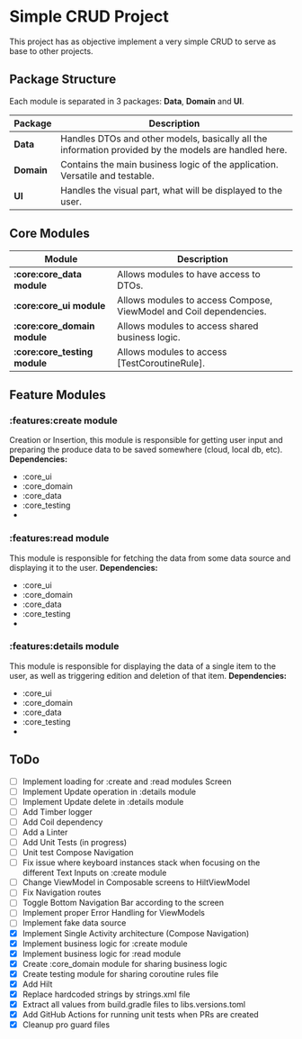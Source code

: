 # Simple CRUD Project
This project has as objective implement a very simple CRUD to serve as base to other projects.

## Package Structure
Each module is separated in 3 packages: **Data**, **Domain** and **UI**.

| Package    | Description                                                                                           |
|------------|-------------------------------------------------------------------------------------------------------|
| **Data**   | Handles DTOs and other models, basically all the information provided by the models are handled here. |
| **Domain** | Contains the main business logic of the application. Versatile and testable.                          |
| **UI**     | Handles the visual part, what will be displayed to the user.                                          |

## Core Modules
| Module                        | Description                                                        |
|-------------------------------|--------------------------------------------------------------------|
| **:core:core_data module**    | Allows modules to have access to DTOs.                             |
| **:core:core_ui module**      | Allows modules to access Compose, ViewModel and Coil dependencies. |
| **:core:core_domain module**  | Allows modules to access shared business logic.                    |
| **:core:core_testing module** | Allows modules to access [TestCoroutineRule].                      |

## Feature Modules
### :features:create module
Creation or Insertion, this module is responsible for getting user input and preparing the produce data to be saved somewhere (cloud, local db, etc).
**Dependencies:**
- :core_ui
- :core_domain
- :core_data
- :core_testing
- 
### :features:read module
This module is responsible for fetching the data from some data source and displaying it to the user.
**Dependencies:**
- :core_ui
- :core_domain
- :core_data
- :core_testing
- 
### :features:details module
This module is responsible for displaying the data of a single item to the user, as well as triggering edition and deletion of that item.
**Dependencies:**
- :core_ui
- :core_domain
- :core_data
- :core_testing
- 
## ToDo
- [ ] Implement loading for :create and :read modules Screen
- [ ] Implement Update operation in :details module
- [ ] Implement Update delete in :details module
- [ ] Add Timber logger
- [ ] Add Coil dependency
- [ ] Add a Linter
- [ ] Add Unit Tests (in progress)
- [ ] Unit test Compose Navigation
- [ ] Fix issue where keyboard instances stack when focusing on the different Text Inputs on :create module
- [ ] Change ViewModel in Composable screens to HiltViewModel
- [ ] Fix Navigation routes
- [ ] Toggle Bottom Navigation Bar according to the screen
- [ ] Implement proper Error Handling for ViewModels
- [ ] Implement fake data source
- [x] Implement Single Activity architecture (Compose Navigation)
- [x] Implement business logic for :create module
- [x] Implement business logic for :read module
- [x] Create :core_domain module for sharing business logic
- [x] Create testing module for sharing coroutine rules file
- [x] Add Hilt
- [x] Replace hardcoded strings by strings.xml file
- [x] Extract all values from build.gradle files to libs.versions.toml
- [x] Add GitHub Actions for running unit tests when PRs are created
- [x] Cleanup pro guard files